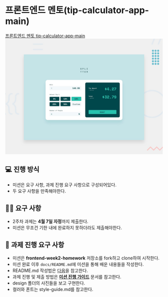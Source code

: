 # 프론트엔드 멘토(tip-calculator-app-main)

[프론트엔드 멘토 tip-calculator-app-main](https://www.frontendmentor.io/challenges/tip-calculator-app-ugJNGbJUX)
<img src="./design/desktop-preview.jpg"/>

## 💻 진행 방식

- 미션은 요구 사항, 과제 진행 요구 사항으로 구성되어있다.
- 두 요구 사항을 만족해야한다.

## 🧑‍💻 요구 사항

- 2주차 과제는 **4월 7일 자정**까지 제출한다.
- 미션은 무조건 기한 내에 완료하지 못하더라도 제출해야한다.

## 🚀 과제 진행 요구 사항

- 미션은 **frontend-week2-homework** 저장소를 fork하고 clone하여 시작한다.
- 미션 완료 이후 `docs/README.md`에 미션을 통해 배운 내용들을 작성한다.
- README.md 작성법은 [다음](https://commonmark.org/help/)을 참고한다.
- 과제 진행 및 제출 방법은 **[미션 진행 가이드](https://www.notion.so/f0571981555d4509839b9db8d5382162?pvs=21)** 문서를 참고한다.
- design 폴더의 사진들을 보고 구현한다.
- 컬러와 폰트는 style-guide.md를 참고한다.
